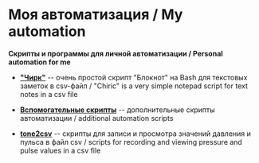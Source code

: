 # Моя автоматизация / Мy automation

**Скрипты и программы для личной автоматизации / 
Personal automation for me**

* **["Чирк"](chirc)** -- очень простой скрипт "Блокнот" на Bash для текстовых заметок в csv-файл / "Chiriс" is a very simple notepad script for text notes in a csv file

* **[Вспомогательные скрипты](myscripts)** -- дополнительные скрипты автоматизации / additional automation scripts

* **[tone2csv](tone2csv)** -- cкрипты для записи и просмотра значений давления и пульса в файл csv / scripts for recording and viewing pressure and pulse values in a csv file
